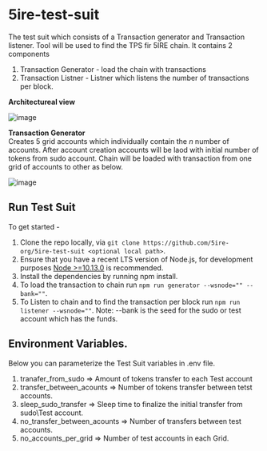 # 5ire-test-suit

The test suit which consists of a Transaction generator and Transaction listener.
Tool will be used to find the TPS fir 5IRE chain. 
  It contains 2 components <br> 
  1) Transaction Generator - load the chain with transactions <br>
  2) Transaction Listner - Listner which listens the number of transactions per block.

**Architectureal view**

 ![image](https://user-images.githubusercontent.com/91786271/144531608-cf1894c4-b2fc-49af-a3b9-0c049cba2646.png)


**Transaction Generator**  
    Creates 5 grid accounts which individually contain the _n_ number of accounts. After account creation accounts will be laod with initial number of tokens from sudo account.
    Chain will be loaded with transaction from one grid of accounts to other as below.

 ![image](https://user-images.githubusercontent.com/91786271/144530759-1f278843-e57a-48fd-bf84-13cdde8c2eeb.png)


## Run Test Suit

To get started -
1. Clone the repo locally, via `git clone https://github.com/5ire-org/5ire-test-suit <optional local path>`.
2. Ensure that you have a recent LTS version of Node.js, for development purposes [Node >=10.13.0](https://nodejs.org/en/) is recommended.
3. Install the dependencies by running npm install.
4. To load the transaction to chain run `npm run generator --wsnode="" --bank=""`.
5. To Listen to chain and to find the transaction per block run `npm run listener --wsnode=""`.
 Note: --bank is the seed for the sudo or test account which has the funds.
## Environment Variables.
  Below you can parameterize the Test Suit variables in .env file.
  1. tranafer_from_sudo => Amount of tokens transfer to each Test account
  2. transfer_between_acounts => Number of tokens transfer between tetst accounts.
  3. sleep_sudo_transfer => Sleep time to finalize the initial transfer from sudo\Test account.
  4. no_transfer_between_acounts => Number of transfers between test accounts.
  5. no_accounts_per_grid => Number of test accounts in each Grid.
  
